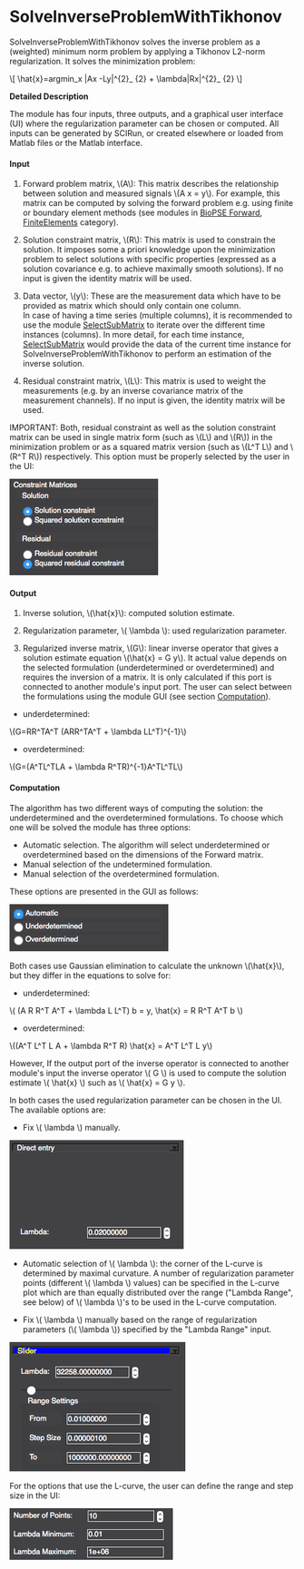 # SolveInverseProblemWithTikhonov

<script type="text/javascript" async
  src="https://cdn.mathjax.org/mathjax/latest/MathJax.js?config=TeX-AMS_CHTML">
</script>

SolveInverseProblemWithTikhonov solves the inverse problem as a (weighted) minimum norm problem by applying a Tikhonov L2-norm regularization.
It solves the minimization problem:

\\[ \hat{x}=argmin_x \|Ax -Ly\|^{2}_ {2} + \lambda\|Rx\|^{2}_ {2} \\]

**Detailed Description**

The module has four inputs, three outputs, and a graphical user interface (UI) where the regularization parameter can be chosen or computed.
All inputs can be generated by SCIRun, or created elsewhere or loaded from Matlab files or the Matlab interface.

#### Input

1. Forward problem matrix, \\(A\\): This matrix describes the relationship between solution and measured signals \\(A x = y\\).
For example, this matrix can be computed by solving the forward problem e.g. using finite or boundary element methods (see modules in  [BioPSE Forward](http://scirundocwiki.sci.utah.edu/SCIRunDocs/index.php/CIBC:Documentation:SCIRun:Reference:BioPSE "TODO Change once it's off the wiki"), [FiniteElements](../FiniteElements/index.html) category).

2. Solution constraint matrix, \\(R\\): This matrix is used to constrain the solution. It imposes some a priori knowledge upon the minimization problem to select solutions
with specific properties (expressed as a solution covariance e.g. to achieve maximally smooth solutions). If no input is given the identity matrix will be used.

3. Data vector, \\(y\\): These are the measurement data which have to be provided as matrix which should only contain one column.  
In case of having a time series (multiple columns), it is recommended to use the module [SelectSubMatrix](../Math/SelectSubMatrix.md) to iterate over the different time instances (columns). In more detail, for each time instance, [SelectSubMatrix](../Math/SelectSubMatrix.md) would provide the data of the current time instance for SolveInverseProblemWithTikhonov to perform an estimation of the inverse solution.

4. Residual constraint matrix, \\(L\\): This matrix is used to weight the measurements (e.g. by an inverse covariance matrix of the measurement channels).
If no input is given, the identity matrix will be used.

IMPORTANT: Both, residual constraint as well as the solution constraint matrix can be used in single matrix form (such as \\(L\\) and \\(R\\)) in the minimization problem or as a squared matrix version (such as \\(L^T L\\) and \\(R^T R\\)) respectively. This option must be properly selected by the user in the UI:

![alt text](../module_images/Tikhonov_gui_lcurve_reg_subcases.png)

#### Output

1. Inverse solution, \\(\hat{x}\\): computed solution estimate.

2. Regularization parameter, \\( \lambda \\): used regularization parameter.

3. Regularized inverse matrix, \\(G\\): linear inverse operator that gives a solution estimate equation \\(\hat{x} = G y\\). It actual value depends on the selected formulation (underdetermined or overdetermined) and requires the inversion of a matrix. It is only calculated if this port is connected to another module's input port.
The user can select between the formulations using the module GUI (see section [Computation](#computation)).

* underdetermined:

\\(G=RR^TA^T (ARR^TA^T + \lambda LL^T)^{-1}\\)

* overdetermined:

\\(G=(A^TL^TLA + \lambda R^TR)^{-1}A^TL^TL\\)

#### Computation

The algorithm has two different ways of computing the solution: the underdetermined and the overdetermined formulations.
To choose which one will be solved the module has three options:

* Automatic selection. The algorithm will select underdetermined or overdetermined based on the dimensions of the Forward matrix.
* Manual selection of the undetermined formulation.
* Manual selection of the overdetermined formulation.

These options are presented in the GUI as follows:

![alt text](../module_images/Tikhonov_gui_lcurve_reg_cases.png)

Both cases use Gaussian elimination to calculate the unknown \\(\hat{x}\\), but they differ in the equations to solve for:

* underdetermined:

\\( (A R R^T A^T + \lambda L L^T) b = y, \hat{x} = R R^T A^T b  \\)

* overdetermined:

\\((A^T L^T L A + \lambda R^T R) \hat{x} = A^T L^T L y\\)

However, If the output port of the inverse operator is connected to another module's input the inverse operator \\( G \\) is used to compute the
solution estimate \\( \hat{x} \\) such as \\( \hat{x} = G y \\).

In both cases the used regularization parameter can be chosen in the UI.
The available options are:

* Fix \\( \lambda \\) manually.

![alt text](../module_images/Tikhonov_gui_enter_val.png)

* Automatic selection of \\( \lambda \\): the corner of the L-curve is determined by maximal curvature. A number of regularization parameter points (different \\( \lambda \\) values) can be specified in the L-curve plot which are than equally distributed over the range ("Lambda Range", see below) of \\( \lambda \\)'s to be used in the L-curve computation.

* Fix \\( \lambda \\) manually based on the range of regularization parameters (\\( \lambda \\)) specified by the "Lambda Range" input.

![alt text](../module_images/Tikhonov_gui_slider.png)

For the options that use the L-curve, the user can define the range and step size in the UI:

![alt text](../module_images/Tikhonov_gui_lcurve_range.png)
